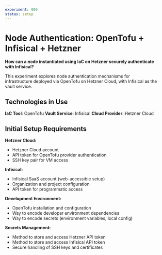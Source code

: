 ```yaml
---
experiment: 000
status: setup
---
```

# Node Authentication: OpenTofu + Infisical + Hetzner

**How can a node instantiated using IaC on Hetzner securely authenticate with Infisical?**

This experiment explores node authentication mechanisms for infrastructure deployed via OpenTofu on Hetzner Cloud, with Infisical as the vault service.

## Technologies in Use

**IaC Tool**: OpenTofu
**Vault Service**: Infisical
**Cloud Provider**: Hetzner Cloud

## Initial Setup Requirements

**Hetzner Cloud:**
- Hetzner Cloud account
- API token for OpenTofu provider authentication
- SSH key pair for VM access

**Infisical:**
- Infisical SaaS account (web-accessible setup)
- Organization and project configuration
- API token for programmatic access

**Development Environment:**
- OpenTofu installation and configuration
- Way to encode developer environment dependencies
- Way to encode secrets (environment variables, local config)

**Secrets Management:**
- Method to store and access Hetzner API token
- Method to store and access Infisical API token
- Secure handling of SSH keys and certificates
